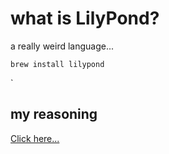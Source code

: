 
# what is LilyPond?

a really weird language...

`brew install lilypond`

`

## my reasoning
[Click here...](2-LilyPond.ly)